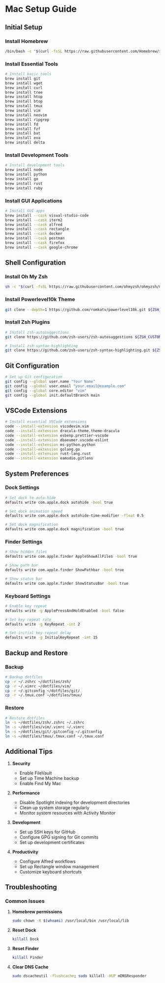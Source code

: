 # Mac Setup Guide

## Initial Setup

### Install Homebrew
```bash
/bin/bash -c "$(curl -fsSL https://raw.githubusercontent.com/Homebrew/install/HEAD/install.sh)"
```

### Install Essential Tools
```bash
# Install basic tools
brew install git
brew install wget
brew install curl
brew install tree
brew install htop
brew install btop
brew install tmux
brew install vim
brew install neovim
brew install ripgrep
brew install fd
brew install fzf
brew install bat
brew install exa
brew install delta
```

### Install Development Tools
```bash
# Install development tools
brew install node
brew install python
brew install go
brew install rust
brew install ruby
```

### Install GUI Applications
```bash
# Install GUI apps
brew install --cask visual-studio-code
brew install --cask iterm2
brew install --cask alfred
brew install --cask rectangle
brew install --cask docker
brew install --cask postman
brew install --cask firefox
brew install --cask google-chrome
```

## Shell Configuration

### Install Oh My Zsh
```bash
sh -c "$(curl -fsSL https://raw.githubusercontent.com/ohmyzsh/ohmyzsh/master/tools/install.sh)"
```

### Install Powerlevel10k Theme
```bash
git clone --depth=1 https://github.com/romkatv/powerlevel10k.git ${ZSH_CUSTOM:-$HOME/.oh-my-zsh/custom}/themes/powerlevel10k
```

### Install Zsh Plugins
```bash
# Install zsh-autosuggestions
git clone https://github.com/zsh-users/zsh-autosuggestions ${ZSH_CUSTOM:-~/.oh-my-zsh/custom}/plugins/zsh-autosuggestions

# Install zsh-syntax-highlighting
git clone https://github.com/zsh-users/zsh-syntax-highlighting.git ${ZSH_CUSTOM:-~/.oh-my-zsh/custom}/plugins/zsh-syntax-highlighting
```

## Git Configuration
```bash
# Set up Git configuration
git config --global user.name "Your Name"
git config --global user.email "your.email@example.com"
git config --global core.editor "vim"
git config --global init.defaultBranch main
```

## VSCode Extensions
```bash
# Install essential VSCode extensions
code --install-extension vscodevim.vim
code --install-extension dracula-theme.theme-dracula
code --install-extension esbenp.prettier-vscode
code --install-extension dbaeumer.vscode-eslint
code --install-extension ms-python.python
code --install-extension golang.go
code --install-extension rust-lang.rust
code --install-extension eamodio.gitlens
```

## System Preferences

### Dock Settings
```bash
# Set dock to auto-hide
defaults write com.apple.dock autohide -bool true

# Set dock animation speed
defaults write com.apple.dock autohide-time-modifier -float 0.5

# Set dock magnification
defaults write com.apple.dock magnification -bool true
```

### Finder Settings
```bash
# Show hidden files
defaults write com.apple.finder AppleShowAllFiles -bool true

# Show path bar
defaults write com.apple.finder ShowPathbar -bool true

# Show status bar
defaults write com.apple.finder ShowStatusBar -bool true
```

### Keyboard Settings
```bash
# Enable key repeat
defaults write -g ApplePressAndHoldEnabled -bool false

# Set key repeat rate
defaults write -g KeyRepeat -int 2

# Set initial key repeat delay
defaults write -g InitialKeyRepeat -int 15
```

## Backup and Restore

### Backup
```bash
# Backup dotfiles
cp -r ~/.zshrc ~/dotfiles/zsh/
cp -r ~/.vimrc ~/dotfiles/vim/
cp -r ~/.gitconfig ~/dotfiles/git/
cp -r ~/.tmux.conf ~/dotfiles/tmux/
```

### Restore
```bash
# Restore dotfiles
ln -s ~/dotfiles/zsh/.zshrc ~/.zshrc
ln -s ~/dotfiles/vim/.vimrc ~/.vimrc
ln -s ~/dotfiles/git/.gitconfig ~/.gitconfig
ln -s ~/dotfiles/tmux/.tmux.conf ~/.tmux.conf
```

## Additional Tips

1. **Security**
   - Enable FileVault
   - Set up Time Machine backup
   - Enable Find My Mac

2. **Performance**
   - Disable Spotlight indexing for development directories
   - Clean up system storage regularly
   - Monitor system resources with Activity Monitor

3. **Development**
   - Set up SSH keys for GitHub
   - Configure GPG signing for Git commits
   - Set up development certificates

4. **Productivity**
   - Configure Alfred workflows
   - Set up Rectangle window management
   - Customize keyboard shortcuts

## Troubleshooting

### Common Issues
1. **Homebrew permissions**
   ```bash
   sudo chown -R $(whoami) /usr/local/bin /usr/local/lib
   ```

2. **Reset Dock**
   ```bash
   killall Dock
   ```

3. **Reset Finder**
   ```bash
   killall Finder
   ```

4. **Clear DNS Cache**
   ```bash
   sudo dscacheutil -flushcache; sudo killall -HUP mDNSResponder
   ``` 